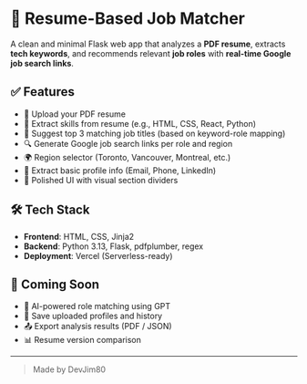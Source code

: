 # 📄 Resume-Based Job Matcher

A clean and minimal Flask web app that analyzes a **PDF resume**, extracts **tech keywords**, and recommends relevant **job roles** with **real-time Google job search links**.

## ✅ Features
- 📎 Upload your PDF resume
- 🧠 Extract skills from resume (e.g., HTML, CSS, React, Python)
- 💼 Suggest top 3 matching job titles (based on keyword-role mapping)
- 🔍 Generate Google job search links per role and region
- 🌍 Region selector (Toronto, Vancouver, Montreal, etc.)
- 🧾 Extract basic profile info (Email, Phone, LinkedIn)
- 🎨 Polished UI with visual section dividers

## 🛠 Tech Stack
- **Frontend**: HTML, CSS, Jinja2
- **Backend**: Python 3.13, Flask, pdfplumber, regex
- **Deployment**: Vercel (Serverless-ready)

## 🚧 Coming Soon
- 🤖 AI-powered role matching using GPT
- 💾 Save uploaded profiles and history
- 📤 Export analysis results (PDF / JSON)
- 📊 Resume version comparison

---

> Made by DevJim80
